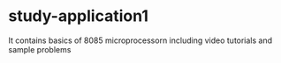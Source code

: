 # study-application1
It contains basics of 8085 microprocessorn  including video tutorials and sample problems
